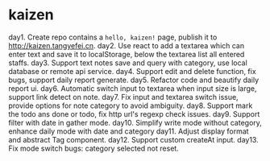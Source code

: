 # kaizen

day1. Create repo contains a `hello, kaizen!` page, publish it to http://kaizen.tangyefei.cn.
day2. Use react to add a textarea which can enter text and save it to localStorage, below the textarea list all entered staffs.
day3. Support text notes save and query with category, use local database or remote api service.
day4. Support edit and delete function, fix bugs, support daily report generate.
day5. Refactor code and beautify daily report ui.
day6. Automatic switch input to textarea when input size is large, support link detect on note.
day7. Fix input and textarea switch issue, provide options for note category to avoid ambiguity.
day8. Support mark the todo ans done or todo, fix http url's regexp check issues.
day9. Support filter with date in gather mode.
day10. Simplify write mode without category, enhance daily mode with date and category
day11. Adjust display format and abstract Tag component.
day12. Support custom createAt input.
day13. Fix mode switch bugs: category selected not reset.